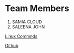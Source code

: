 # Team Members
1. SAMIA CLOUD
2. SALEENA JOHN

[Linux Commnds](https://github.com/SAMIA-CLOUD/miniproject/blob/samia/Linuxcommands.md)

[Github](https://github.com/SAMIA-CLOUD/miniproject/blob/saleena/github.md)

